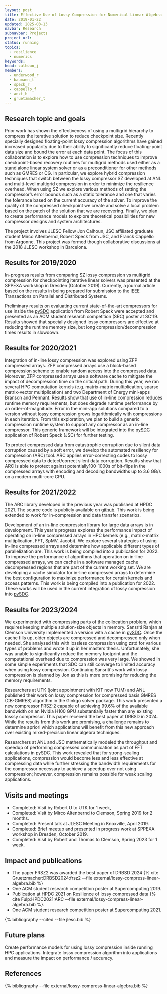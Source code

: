 ```yaml
---
layout: post
title: Effective Use of Lossy Compression for Numerical Linear Algebra Resilience and Performance
date: 2019-01-22
updated: 2025-03-13
navbar: Research
subnavbar: Projects
project_url:
status: running
topics:
  - resilience
  - numerics
keywords:
head: calhoun_j
members:
  - underwood_r
  - baumann_t
  - speck_r
  - cappello_f
  - anzt_h
  - gruetzmacher_t
---
```


## Research topic and goals

Prior work has shown the effectiveness of using a multigrid hierarchy to
compress the iterative solution to reduce checkpoint size. Recently specially
designed floating-point lossy compression algorithms have gained increased
popularity due to their ability to significantly reduce floating-point data
size and bound the error at each data point. The focus of this collaboration is to explore how to use
compression techniques to improve checkpoint-based recovery routines for
multigrid methods used either as a stand alone linear system solver or as a
preconditioner for other methods such as GMRES or CG. In particular, we explore
hybrid compression techniques that switch between the lossy compressor SZ
developed at ANL and multi-level multigrid compression in order to minimize the
resilience overhead. When using SZ we explore various methods of setting the
compressor’s error bounds such as a static tolerance and one that varies the
tolerance based on the current accuracy of the solver. To improve the quality
of the compressed checkpoint we create and solve a local problem based on the
patch of the solution that we are recovering. Finally, we plan to create performance
models to explore theoretical possibilities for new compressor designs and
system architectures.

The project involves JLESC Fellow Jon Calhoun, JSC affiliated graduate student
Mirco Altenbernd, Robert Speck from JSC, and Franck Cappello from Argonne. This
project was formed though collaborative discussions at the 2018 JLESC workshop
in Barcelona.


## Results for 2019/2020

In-progress results from comparing SZ lossy compression vs multigrid compression for
checkpointing iterative linear solvers was presented at the SPPEXA workshop in Dresden
(October 2019). Currently, a journal article based on the results in being
prepared for submission to the IEEE Transactions on Parallel and Distributed
Systems.

Preliminary results on evaluating current state-of-the-art compressors for use
inside the [pySDC](https://parallel-in-time.org/pySDC/) application from Robert Speck were accepted and presented as
an ACM student research competition (SRC) poster at SC'19. Results showed that
specially designed lossy compressors are effective at reducing the runtime
memory size, but long compression/decompression times results in slowdown.

## Results for 2020/2021



Integration of in-line lossy compression was explored using ZFP compressed arrays. ZFP compressed arrays use  a block-based compression scheme to enable random access into the compressed data. Moreover, ZFP compressed arrays use a software cache to mitigate the impact of decompression time on the critical path. During this year, we ran several HPC computation kernels (e.g. matrix-matrix multiplication, sparse matrix-vector multiplication) and two Department of Energy mini-apps Branson and Pennant. Results show that use of in-line compression reduces runtime memory requirements, but does degrade runtime performance by an order-of-magnitude. Error in the mini-app solutions compared to a version without lossy compression grows logarithmically with compressions in each iteration.  From this exploration, we plan to build a generic compression runtime system to support any compressor as an in-line compressor. This generic framework will be integrated into the [pySDC](https://parallel-in-time.org/pySDC/) application of Robert Speck (JSC) for further testing.

To protect compressed data from catastrophic corruption due to silent data corruption caused by a soft error, we develop the automated resiliency for compression (ARC) tool. ARC applies error-correcting codes to lossy compressed data to detect/correct silent data corruption. Results show that ARC is able to protect against potentially100-1000s of bit-flips in the compressed arrays with encoding and decoding bandwidths up to 3.6 GB/s on a modern multi-core CPU.

## Results for 2021/2022

The ARC library developed in the previous year was published at HPDC 2021. The
source code is publicly available on [github](https://github.com/FTHPC/ARC).
This work is being extended to work for in-compression and data transfer
scenarios.

Development of an in-line compression library for large data arrays is in
development. This year's progress explores the performance impact of operating
on in-line compressed arrays in HPC kernels (e.g., matrix-matrix
multiplication, FFT, SpMV, Jacobi). We explore several strategies of using
in-line compressed arrays and determine how applicable different types of
parallelization are. This work is being compiled into a publication for 2022.
To improve the performance of algorithms that operation on in-line compressed
arrays, we can cache in a software managed cache decompressed regions that are
part of the current working set. We are developing a cache simulator for
in-line compressed arrays to determine the best configuration to maximize
performance for certain kernels and access patterns. This work is being
compiled into a publication for 2022. These works will be used in the current
integration of lossy compression into [pySDC](https://parallel-in-time.org/pySDC/).

## Results for 2023/2024

We experimented with compressing parts of the collocation problem, which requires keeping multiple solution-size objects in memory.
Sansriti Ranjan at Clemson University implemented a version with a cache in [pySDC](https://parallel-in-time.org/pySDC/).
Once the cache fills up, older objects are compressed and decompressed only when needed.
She analysed this with lossless compression using zstd for various types of problems and wrote it up in her masters thesis.
Unfortunately, she was unable to significantly reduce the memory footprint and the computational overhead due to compression was very large.
We showed in some simple experiments that SDC can still converge to limited accuracy when using lossy compression.
Continuing Sansriti's work with lossy compression is planned by Jon as this is more promising for reducing the memory requirements.

Researchers at UTK (joint appointment with KIT now TUM) and ANL published their work on lossy compression for compressed basis GMRES (CB-GMRES) algorithm in the Ginkgo solver package.  This work presented a new compressor FRSZ-2 capable of achieving 99.6% of the available bandwidth on an Nvidia H100 GPU substantially faster than any existing losssy compressor.  This paper received the best paper at DRBSD in 2024.  While the results from this work are promising, a challenge remains to determine apriori which applications will benefit from this new approach over existing mixed-precision linear algebra techniques.

Researchers at ANL and JSC mathematically modeled the throughput and speedup of performing compressed communication as part of FFT calculations in pySDC.  This work revealed that for strong-scaling applications, compression would become less and less effective at compressing data while further stressing the bandwidth requirements for the compressor necessary to achieve a speedup over not using compression; however, compression remains possible for weak scaling applications.


## Visits and meetings

* Completed: Visit by Robert U to UTK for 1 week, 
* Completed: Visit by Mirco Altenbernd to Clemson, Spring 2019 for 2 months.
* Completed: Present talk at JLESC Meeting in Knoxville, April 2019.
* Completed: Brief meetup and presented in progress work at SPPEXA workshop in Dresden, October 2019.
* Completed: Visit by Robert and Thomas to Clemson, Spring 2023 for 1 week.



## Impact and publications

* The paper FRSZ2 was awarded the best paper of DRBSD 2024 {% cite Gruetzmacher:DRBSD2024:frsz2 --file external/lossy-compress-linear-algebra.bib %}
* One ACM student research competition poster at Supercomputing 2019.
* Publication at HPDC 2021 on Resilience of lossy compressed data {% cite Fulp:HPDC2021:ARC --file external/lossy-compress-linear-algebra.bib %}.
* One ACM student research competition poster at Supercomputing 2021.


{% bibliography --cited --file jlesc.bib %}


## Future plans

Create performance models for using lossy compression inside running HPC applications. Integrate lossy compression algorithm into applications and measure the impact on performance / accuracy.

## References


{% bibliography --file external/lossy-compress-linear-algebra.bib %}

